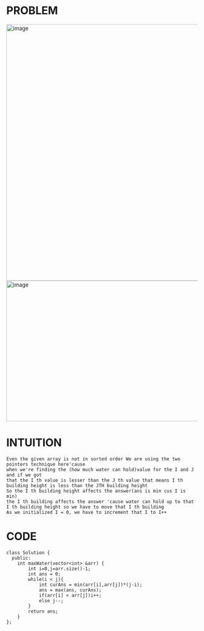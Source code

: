 # PROBLEM
<img width="877" height="673" alt="image" src="https://github.com/user-attachments/assets/3b5051ed-dda6-4ec9-a008-5cdb5377c98b" />
<img width="875" height="369" alt="image" src="https://github.com/user-attachments/assets/740c5924-8fef-45ee-b82e-deca9e62b742" />

# INTUITION
```
Even the given array is not in sorted order We are using the two pointers technique here'cause
when we're finding the (how much water can hold)value for the I and J and if we got
that the I th value is lesser than the J th value that means I th building height is less than the JTH building height
So the I th building height affects the answer(ans is min cus I is min)
the I th building affects the answer 'cause water can hold up to that I th building height so we have to move that I th building
As we initialized I = 0, we have to increment that I to I++
```

# CODE
```
class Solution {
  public:
    int maxWater(vector<int> &arr) {
        int i=0,j=arr.size()-1;
        int ans = 0;
        while(i < j){
            int curAns = min(arr[i],arr[j])*(j-i);
            ans = max(ans, curAns);
            if(arr[i] < arr[j])i++;
            else j--;
        }
        return ans;
    }
};
```
